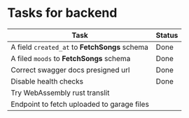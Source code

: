 # Tasks for backend

| Task                                          | Status |
| --------------------------------------------- | ------ |
| A field `created_at` to **FetchSongs** schema | Done   |
| A filed `moods` to **FetchSongs** schema      | Done   |
| Correct swagger docs presigned url            | Done   |
| Disable health checks                         | Done   |
| Try WebAssembly rust translit                 |        |
| Endpoint to fetch uploaded to garage files    |        |

